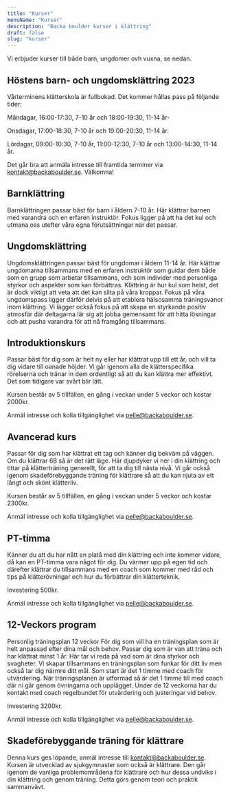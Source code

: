 ```yaml
---
title: "Kurser"
menuName: "Kurser"
description: "Backa boulder kurser i klättring"
draft: false
slug: "kurser"
---
```

Vi erbjuder kurser till både barn, ungdomer ovh vuxna, se nedan.
## Höstens barn- och ungdomsklättring 2023

Vårterminens klätterskola är fullbokad. 
Det kommer hållas pass på följande tider:

Måndagar, 16:00-17:30, 7-10 år och 18:00-19:30, 11-14 år- 

Onsdagar, 17:00-18:30, 7-10 år och 19:00-20:30, 11-14 år. 

Lördagar, 09:00-10:30, 7-10 år, 11:00-12:30, 7-10 år och 13:00-14:30, 11-14 år. 


Det går bra att anmäla intresse till framtida terminer via kontakt@backaboulder.se.
Välkomna!

## Barnklättring

Barnklättringen passar bäst för barn i åldern 7-10 år. Här klättrar barnen med varandra och en erfaren instruktör. Fokus ligger på att ha det kul och utmana oss utefter våra egna förutsättningar när det passar. 

## Ungdomsklättring

Ungdomsklättringen passar bäst för ungdomar i åldern 11-14 år. Här klättrar ungdomarna tillsammans med en erfaren instruktör som guidar dem både som en grupp som arbetar tillsammans, och som individer med personliga styrkor och aspekter som kan förbättras. Klättring är hur kul som helst, det är dock viktigt att veta att det kan slita på våra kroppar. Fokus på våra ungdomspass ligger därför delvis på att etablera hälsosamma träningsvanor inom klättring. Vi lägger också fokus på att skapa en styrkande positiv atmosfär där deltagarna lär sig att jobba gemensamt för att hitta lösningar och att pusha varandra för att nå framgång tillsammans.   

## Introduktionskurs

Passar bäst för dig som är helt ny eller har klättrat upp till ett år, och vill ta dig vidare till oanade höjder. Vi går igenom alla de klätterspecifika rörelserna och tränar in dem ordentligt så att du kan klättra mer effektivt. Det som tidigare var svårt blir lätt.  

Kursen består av 5 tillfällen, en gång i veckan under 5 veckor och kostar 2000kr.

Anmäl intresse och kolla tillgänglighet via pelle@backaboulder.se.

## Avancerad kurs

Passar för dig som har klättrat ett tag och känner dig bekväm på väggen. Om du klättrar 6B så är det rätt läge. Här djupdyker vi ner i din klättring och tittar på klätterträning generellt, för att ta dig till nästa nivå. Vi går också igenom skadeförebyggande träning för klättrare så att du kan njuta av ett långt och skönt klätterliv.

Kursen består av 5 tillfällen, en gång i veckan under 5 veckor och kostar 2300kr. 

Anmäl intresse och kolla tillgänglighet via pelle@backaboulder.se.

## PT-timma

Känner du att du har nått en platå med din klättring och inte kommer vidare, då kan en PT-timma
vara något för dig. Du värmer upp på egen tid och därefter klättrar du tillsammans med en coach
som kommer med råd och tips på klätterövningar och hur du förbättrar din klätterteknik.

Investering 500kr.

Anmäl intresse och kolla tillgänglighet via pelle@backaboulder.se.

## 12-Veckors program

Personlig träningsplan 12 veckor 
För dig som vill ha en träningsplan som är helt anpassad efter dina mål och behov. 
Passar dig som är van att träna och har klättrat minst 1 år. 
Här tar vi reda på vad som är dina styrkor och svagheter. Vi skapar tillsammans en träningsplan som funkar för ditt liv men också tar dig närmre ditt mål. 
Som start är det 1 timme med coach för utvärdering. När träningsplanen är utformad så är det 1 timme till med coach där ni går genom övningarna och upplägget. 
Under de 12 veckorna har du kontakt med coach regelbundet för utvärdering och justeringar vid behov. 

Investering 3200kr.

Anmäl intresse och kolla tillgänglighet via pelle@backaboulder.se.


## Skadeförebyggande träning för klättrare

Denna kurs ges löpande, anmäl intresse till kontakt@backaboulder.se. Kursen är utvecklad av sjukgymnaster som också är klättrare. Den går igenom de vanliga problemområdena för klättrare och hur dessa undviks i din klättring och genom träning. Detta görs genom teori och praktik sammanvävt.


